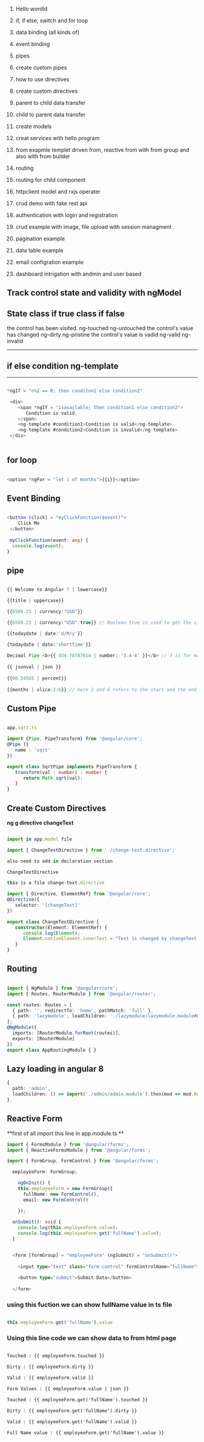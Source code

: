 1. Hello wordld 

2. if, if else, switch and for loop 

3. data binding (all kinds of)

4. event binding 

5. pipes 

6. create custom pipes

7. how to use directives 

8. create custom directives

9. parent to child data transfer

10. child to parent data transfer

11. create models

12. creat services with hello program

13. from exapmle templet driven from, reactive from with from group and also with from builder

14. routing 

15. routing for  child component

16. httpclient model and rxjs operater

17. crud demo with fake rest api

18. authentication with login and registration

19. crud example with image, file upload with session managment

20. pagination example

21. data table example

22. email configration example

23. dashboard intrigation with andmin and user based


Track control state and validity with ngModel
-----------------------------------------------------------------------
State 				class if true 		class if false
-----------------------------------------------------------------------

the control has been visited.    ng-touched         ng-untouched
the control's value has changed  ng-dirty           ng-pristine
the control's value is vadid     ng-valid           ng-invalid

-----------------------------------------------------------------------

## if else condition ng-template
------------------------------

```ts

*ngIf = "n%2 == 0; then conditon1 else condition2"

 <div>
    <span *ngIf = "isavailable; then condition1 else condition2">
       Condition is valid.
    </span>
    <ng-template #condition1>Condition is valid</ng-template>
    <ng-template #condition2>Condition is invalid</ng-template>
 </div>
 
```

## for loop

```ts

<option *ngFor = "let i of months">{{i}}</option>

```

## Event Binding

```ts

<button (click) = "myClickFunction($event)">
    Click Me
 </button>
 
 myClickFunction(event: any) {
  console.log(event);
}

```

## pipe

```ts

{{ Welcome to Angular 7 | lowercase}}

{{title | uppercase}}

{{6589.23 | currency:"USD"}}

{{6589.23 | currency:"USD":true}} // Boolean true is used to get the sign of the currency.

{{todaydate | date:'d/M/y'}}	

{todaydate | date:'shortTime'}}
  
Decimal Pipe <b>{{ 454.78787814 | number: '3.4-4' }}</b> // 3 is for main integer, 4 -4 are for integers to be displayed. 
  
{{ jsonval | json }}
	  
{{00.54565 | percent}}
	  
{{months | slice:2:6}} // here 2 and 6 refers to the start and the end index

```

## Custom Pipe

```ts

app.sqrt.ts

import {Pipe, PipeTransform} from '@angular/core'; 
@Pipe ({ 
   name : 'sqrt'
}) 

export class SqrtPipe implements PipeTransform {
   transform(val : number) : number {
      return Math.sqrt(val);
   }
}

```


## Create Custom Directives

**ng g directive changeText**

```ts

import in app.model file

import { ChangeTextDirective } from './change-text.directive';

also need to add in declaration section 

ChangeTextDirective 

this is a file change-text.directive

import { Directive, ElementRef} from '@angular/core';
@Directive({
   selector: '[changeText]'
})

export class ChangeTextDirective {
   constructor(Element: ElementRef) {
      console.log(Element);
      Element.nativeElement.innerText = "Text is changed by changeText Directive.";
   }
}


```

## Routing

``` typescript

import { NgModule } from '@angular/core';
import { Routes, RouterModule } from '@angular/router';

const routes: Routes = [
  { path: '', redirectTo: 'home', pathMatch: 'full' },
  { path: 'lazymodule', loadChildren: './lazymodule/lazymodule.module#LazyModuleModule' }
];
@NgModule({
  imports: [RouterModule.forRoot(routes)],
  exports: [RouterModule]
})
export class AppRoutingModule { }
```

## Lazy loading in angular 8
``` typescript
{
  path: 'admin',
  loadChildren: () => import('./admin/admin.module').then(mod => mod.AdminModule),
},
```

## Reactive Form


**first of all import this line in app.module.ts **

```ts
import { FormsModule } from '@angular/forms';
import { ReactiveFormsModule } from '@angular/forms';
```
  
```ts
import { FormGroup, FormControl } from '@angular/forms';

  employeeForm: FormGroup; 

    ngOnInit() {
    this.employeeForm = new FormGroup({
      fullName: new FormControl(),
      email: new FormControl()

    });
	 
  onSubmit(): void {
    console.log(this.employeeForm.value);
    console.log(this.employeeForm.get('fullName').value);
  }


  <form [formGroup] = "employeeForm" (ngSubmit) = "onSubmit()">
  
    <input type="text" class="form-control" formControlName="fullName">
  
    <button type="submit">Submit Data</button>
  
  </form>

  ```

### using this fuction we can show fullName value in ts file

```ts

this.employeeForm.get('fullName').value

```
 
### Using this line code we can show data to from html page

```html

Touched : {{ employeeForm.touched }}

Dirty : {{ employeeForm.dirty }}

Valid : {{ employeeForm.valid }}

Form Values : {{ employeeForm.value | json }}

Touched : {{ employeeForm.get('fullName').touched }}

Dirty : {{ employeeForm.get('fullName').dirty }}

Valid : {{ employeeForm.get('fullName').valid }}

Full Name value : {{ employeeForm.get('fullName').value }}

```
 
